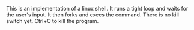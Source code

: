 This is an implementation of a linux shell. It runs a tight loop and waits for the user's input.
It then forks and execs the command.
There is no kill switch yet.
Ctrl+C to kill the program.
